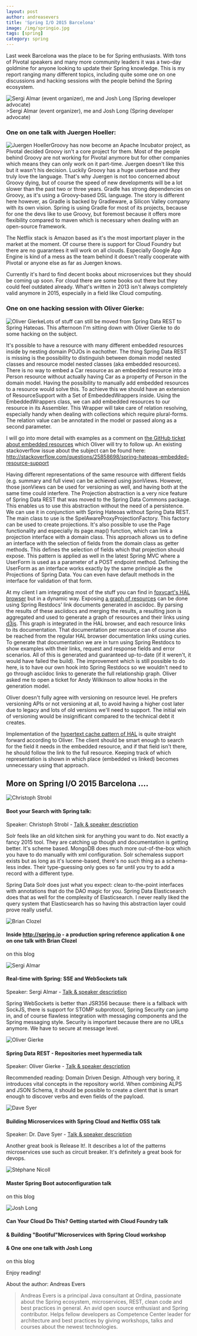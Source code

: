 ```yaml
---
layout: post
author: andreasevers
title: 'Spring I/O 2015 Barcelona'
image: /img/springio.jpg
tags: [spring]
category: spring
---
```


Last week Barcelona was the place to be for Spring enthusiasts. With tons of Pivotal speakers and many more community leaders it was a two-day goldmine for anyone looking to update their Spring knowledge. This is my report ranging many different topics, including quite some one on one discussions and hacking sessions with the people behind the Spring ecosystem.

<img style="float: left;" alt="Sergi Almar (event organizer), me and Josh Long (Spring developer advocate)" src="https://www.ordina.be/~/media/images/ordinabe/blogs/andreas2.jpg?la=nl-nl&amp;h=429&amp;w=763">
>Sergi Almar (event organizer), me and Josh Long (Spring developer advocate)

### One on one talk with Juergen Hoeller:

![Juergen Hoeller](https://www.ordina.be/~/media/images/ordinabe/blogs/andreas3.jpg?la=nl-nl)Groovy has now become an Apache Incubator project, as Pivotal decided Groovy isn't a core project for them. Most of the people behind Groovy are not working for Pivotal anymore but for other companies which means they can only work on it part-time. Juergen doesn't like this but it wasn't his decision. Luckily Groovy has a huge userbase and they truly love the language. That's why Juergen is not too concerned about Groovy dying, but of course the speed of new developments will be a lot slower than the past two or three years.
Gradle has strong dependencies on Groovy, as it's using a Groovy-based DSL language. The story is different here however, as Gradle is backed by Gradleware, a Silicon Valley company with its own vision. Spring is using Gradle for most of its projects, because for one the devs like to use Groovy, but foremost because it offers more flexibility compared to maven which is necessary when dealing with an open-source framework.

The Netflix stack is Amazon based as it's the most important player in the market at the moment. Of course there is support for Cloud Foundry but there are no guarantees it will work on all clouds. Especially Google App Engine is kind of a mess as the team behind it doesn't really cooperate with Pivotal or anyone else as far as Juergen knows.

Currently it's hard to find decent books about microservices but they should be coming up soon. For cloud there are some books out there but they could feel outdated already. What's written in 2013 isn't always completely valid anymore in 2015, especially in a field like Cloud computing.

### One on one hacking session with Oliver Gierke:

![Oliver Gierke](https://www.ordina.be/~/media/images/ordinabe/blogs/andreas5.png?la=nl-nl)Lots of stuff can still be moved from Spring Data REST to Spring Hateoas. This afternoon I'm sitting down with Oliver Gierke to do some hacking on the subject.

It's possible to have a resource with many different embedded resources inside by nesting domain POJOs in eachother. The thing Spring Data REST is missing is the possibility to distinguish between domain model nested classes and resource model nested classes (aka embedded resources). There is no way to embed a Car resource as an embedded resource into a Person resource without actually having Car as a property of Person in the domain model. Having the possibility to manually add embedded resources to a resource would solve this.
To achieve this we should have an extension of ResourceSupport with a Set of EmbeddedWrappers inside. Using the EmbeddedWrappers class, we can add embedded resources to our resource in its Assembler. This Wrapper will take care of relation resolving, especially handy when dealing with collections which require plural-forms. The relation value can be annotated in the model or passed along as a second parameter.

I will go into more detail with examples as a comment on [the GitHub ticket about embedded resources](https://github.com/spring-projects/spring-hateoas/issues/270) which Oliver will try to follow up. An existing stackoverflow issue about the subject can be found here: http://stackoverflow.com/questions/25858698/spring-hateoas-embedded-resource-support

Having different representations of the same resource with different fields (e.g. summary and full view) can be achieved using jsonViews. However, those jsonViews can be used for versioning as well, and having both at the same time could interfere. The Projection abstraction is a very nice feature of Spring Data REST that was moved to the Spring Data Commons package. This enables us to use this abstraction without the need of a persistence. We can use it in conjunction with Spring Hateoas without Spring Data REST.
The main class to use is the SpelAwareProxyProjectionFactory. This factory can be used to create projections. It's also possible to use the Page functionality and especially its page.map() function, which can link a projection interface with a domain class. This approach allows us to define an interface with the selection of fields from the domain class as getter methods. This defines the selection of fields which that projection should expose.
This pattern is applied as well in the latest Spring MVC where a UserForm is used as a parameter of a POST endpoint method. Defining the UserForm as an interface works exactly by the same principle as the Projections of Spring Data. You can even have default methods in the interface for validation of that form.

At my client I am integrating most of the stuff you can find in [foxycart's HAL browser](https://api-sandbox.foxycart.com/hal-browser/browser.html) but in a dynamic way. Exposing [a graph of resources](https://api-sandbox.foxycart.com/hal-browser/browser.html) can be done using Spring Restdocs' link documents generated in asciidoc. By parsing the results of these asciidocs and merging the results, a resulting json is aggregated and used to generate a graph of resources and their links using [d3js](http://d3js.org/). This graph is integrated in the HAL browser, and each resource links to its documentation. That documentation per resource can of course also be reached from the regular HAL browser documentation links using curies. To generate that documentation we are in turn using Spring Restdocs to show examples with their links, request and response fields and error scenarios. All of this is generated and guaranteed up-to-date (if it weren't, it would have failed the build). 
The improvement which is still possible to do here, is to have our own hook into Spring Restdocs so we wouldn't need to go through asciidoc links to generate the full relationship graph. Oliver asked me to open a ticket for Andy Wilkinson to allow hooks in the generation model.

Oliver doesn't fully agree with versioning on resource level. He prefers versioning APIs or not versioning at all, to avoid having a higher cost later due to legacy and lots of old versions we'll need to support. The initial win of versioning would be insignificant compared to the technical debt it creates. 

Implementation of the [hypertext cache pattern of HAL](https://tools.ietf.org/html/draft-kelly-json-hal-06#section-8.3) is quite straight forward according to Oliver. The client should be smart enough to search for the field it needs in the embedded resource, and if that field isn't there, he should follow the link to the full resource. Keeping track of which representation is shown in which place (embedded vs linked) becomes unnecessary using that approach.

## More on Spring I/O 2015 Barcelona ....

![Christoph Strobl](https://www.ordina.be/~/media/images/ordinabe/blogs/andreas4.png?la=nl-nl)
#### Boot your Search with Spring talk:
Speaker: Christoph Strobl - [Talk & speaker description](http://www.springio.net/boot-your-search-with-spring/)

Solr feels like an old kitchen sink for anything you want to do. Not exactly a fancy 2015 tool. They are catching up though and documentation is getting better. It's scheme based. MongoDB does much more out-of-the-box which you have to do manually with xml configuration. Solr schemaless support exists but as long as it's lucene-based, there's no such thing as a schema-less index. Their type-guessing only goes so far until you try to add a record with a different type.

Spring Data Solr does just what you expect: clean to-the-point interfaces with annotations that do the DAO magic for you. Spring Data Elasticsearch does that as well for the complexity of Elasticsearch. I never really liked the query system that Elasticsearch has so having this abstraction layer could prove really useful.

![Brian Clozel](https://www.ordina.be/~/media/images/ordinabe/blogs/andreas6.jpg?la=nl-nl&h=227&w=227)
#### Inside http://spring.io - a production spring reference application & one on one talk with Brian Clozel

on this blog

![Sergi Almar](https://www.ordina.be/~/media/images/ordinabe/blogs/andreas7.jpg?la=nl-nl&h=224&w=227)
#### Real-time with Spring: SSE and WebSockets talk

Speaker: Sergi Almar - [Talk & speaker description](http://www.springio.net/real-time-with-spring-sse-and-websockets/)

Spring WebSockets is better than JSR356 because: there is a fallback with SockJS, there is support for STOMP subprotocol, Spring Security can jump in, and of course flawless integration with messaging components and the Spring messaging style. Security is important because there are no URLs anymore. We have to secure at message level.

![Oliver Gierke](https://www.ordina.be/~/media/images/ordinabe/blogs/andreas8.png?la=nl-nl&h=223&w=223)
#### Spring Data REST - Repositories meet hypermedia talk

Speaker: Oliver Gierke - [Talk & speaker description](http://www.springio.net/spring-data-rest-repositories-meet-hypermedia/)

Recommended reading: Domain Driven Design. Although very boring, it introduces vital concepts in the repository world. When combining ALPS and JSON Schema, it should be possible to create a client that is smart enough to discover verbs and even fields of the payload.

![Dave Syer](https://www.ordina.be/~/media/images/ordinabe/blogs/andreas9.jpg?la=nl-nl)
#### Building Microservices with Spring Cloud and Netflix OSS talk

Speaker: Dr. Dave Syer  - [Talk & speaker description](http://www.springio.net/building-microservices-with-spring-cloud-and-netflix-oss/)

Another great book is Release It!. It describes a lot of the patterns microservices use such as circuit breaker. It's definitely a great book for devops.

![Stéphane Nicoll](https://www.ordina.be/~/media/images/ordinabe/blogs/andreas10.png?la=nl-nl)
#### Master Spring Boot autoconfiguration talk

on this blog

![Josh Long](https://www.ordina.be/~/media/images/ordinabe/blogs/andreas11.jpg?la=nl-nl)
#### Can Your Cloud Do This? Getting started with Cloud Foundry talk
#### & Building "Bootiful"Microservices with Spring Cloud workshop
#### & One one one talk with Josh Long

on this blog


 Enjoy reading!

About the author:
Andreas Evers

> Andreas Evers is a principal Java consultant at Ordina, passionate
> about the Spring ecosystem, microservices, REST, clean code and best
> practices in general. An avid open source enthusiast and Spring
> contributor. Helps fellow developers as Competence Center leader for
> architecture and best practices by giving workshops, talks and courses
> about the newest technologies.


